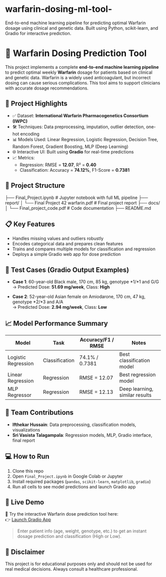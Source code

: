 # warfarin-dosing-ml-tool-
End-to-end machine learning pipeline for predicting optimal Warfarin dosage using clinical and genetic data. Built using Python, scikit-learn, and Gradio for interactive prediction.

# 💊 Warfarin Dosing Prediction Tool

This project implements a complete **end-to-end machine learning pipeline** to predict optimal weekly **Warfarin** dosage for patients based on clinical and genetic data. Warfarin is a widely used anticoagulant, but incorrect dosing can cause serious complications. This tool aims to support clinicians with accurate dosage recommendations.

## 📌 Project Highlights

- ✅ Dataset: **International Warfarin Pharmacogenetics Consortium (IWPC)**
- 🛠️ Techniques: Data preprocessing, imputation, outlier detection, one-hot encoding
- 📊 Models Used: Linear Regression, Logistic Regression, Decision Tree, Random Forest, Gradient Boosting, MLP (Deep Learning)
- 🌐 Interactive UI: Built using **Gradio** for real-time predictions
- 📈 Metrics: 
  - Regression: RMSE = **12.07**, R² = **0.40**
  - Classification: Accuracy = **74.12%**, F1-Score = **0.7381**

## 📂 Project Structure

├── Final_Project.ipynb # Jupyter notebook with full ML pipeline
├── report/
│ └── Final Project 42 warfarin.pdf # Final project report
├── docs/
│ └── Final_project_code.pdf # Code documentation
├── README.md


## 📋 Key Features

- Handles missing values and outliers robustly
- Encodes categorical data and prepares clean features
- Trains and compares multiple models for classification and regression
- Deploys a simple Gradio web app for dose prediction

## 🧪 Test Cases (Gradio Output Examples)

- **Case 1**: 60-year-old Black male, 170 cm, 85 kg, genotype *1/*1 and G/G  
  → Predicted Dose: **51.69 mg/week**, Class: **High**

- **Case 2**: 52-year-old Asian female on Amiodarone, 170 cm, 47 kg, genotype *2/*3 and A/A  
  → Predicted Dose: **2.94 mg/week**, Class: **Low**

## 📈 Model Performance Summary

| Model                | Task         | Accuracy/F1 / RMSE | Notes                           |
|---------------------|--------------|---------------------|---------------------------------|
| Logistic Regression | Classification | 74.1% / 0.7381      | Best classification model       |
| Linear Regression   | Regression     | RMSE = 12.07        | Best regression model           |
| MLP Regressor       | Regression     | RMSE = 12.13        | Deep learning, similar results  |

## 🤝 Team Contributions

- **Ifthekar Hussain**: Data preprocessing, classification models, visualizations
- **Sri Vasista Talagampala**: Regression models, MLP, Gradio interface, final report

## 💻 How to Run

1. Clone this repo  
2. Open `Final_Project.ipynb` in Google Colab or Jupyter  
3. Install required packages (`pandas`, `scikit-learn`, `matplotlib`, `gradio`)  
4. Run all cells to see model predictions and launch Gradio app


## 🚀 Live Demo

🔗 Try the interactive Warfarin dose prediction tool here:  
👉 [Launch Gradio App](https://38418be05f8f61d359.gradio.live/)

> Enter patient info (age, weight, genotype, etc.) to get an instant dosage prediction and classification (High or Low).

   

## 📜 Disclaimer

This project is for educational purposes only and should not be used for real medical decisions. Always consult a healthcare professional.

